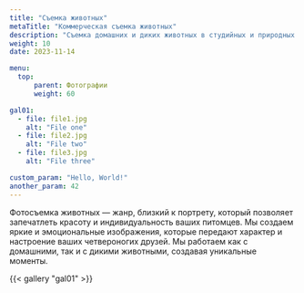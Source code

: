 ```yaml
---
title: "Съемка животных"
metaTitle: "Коммерческая съемка животных"
description: "Съемка домашних и диких животных в студийных и природных условииях"
weight: 10
date: 2023-11-14

menu:
  top:
      parent: Фотографии
      weight: 60

gal01:
  - file: file1.jpg
    alt: "File one"
  - file: file2.jpg
    alt: "File two"
  - file: file3.jpg
    alt: "File three"

custom_param: "Hello, World!"
another_param: 42
---
```


Фотосъемка животных — жанр, близкий к портрету, который позволяет запечатлеть красоту и индивидуальность ваших питомцев. Мы создаем яркие и эмоциональные изображения, которые передают характер и настроение ваших четвероногих друзей. Мы работаем как с домашними, так и с дикими животными, создавая уникальные моменты.

{{< gallery "gal01" >}}
